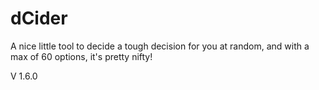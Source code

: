 # dCider
A nice little tool to decide a tough decision for you at random, and with a max of 60 options, it's pretty nifty!

V 1.6.0
